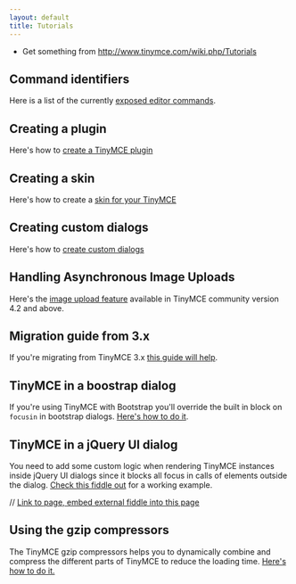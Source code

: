 ```yaml
---
layout: default
title: Tutorials
---
```


* Get something from http://www.tinymce.com/wiki.php/Tutorials

## Command identifiers
Here is a list of the currently [exposed editor commands](command_identifiers).


## Creating a plugin
Here's how to [create a TinyMCE plugin](creating_a_plugin)


## Creating a skin
Here's how to create a [skin for your TinyMCE](creating_a_skin)


## Creating custom dialogs
Here's how to [create custom dialogs](creating_custom_dialogs)


## Handling Asynchronous Image Uploads
Here's the [image upload feature](handling_asynchronous_image_uploads) available in TinyMCE community version 4.2 and above.


## Migration guide from 3.x
If you're migrating from TinyMCE 3.x [this guide will help](migration_guide_from_3x).


## TinyMCE in a boostrap dialog
If you're using TinyMCE with Bootstrap you'll override the built in block on `focusin` in bootstrap dialogs. [Here's how to do it](tinymce_in_a_boostrap_dialog).


## TinyMCE in a jQuery UI dialog
You need to add some custom logic when rendering TinyMCE instances inside jQuery UI dialogs since it blocks all focus in calls of elements outside the dialog. [Check this fiddle out](tinymce_in_a_jquery_ui_dialog) for a working example.

// [Link to page, embed external fiddle into this page](tinymce_in_a_jquery_ui_dialog)



## Using the gzip compressors
The TinyMCE gzip compressors helps you to dynamically combine and compress the different parts of TinyMCE to reduce the loading time. [Here's how to do it.](using_the_gzip_compressors)
